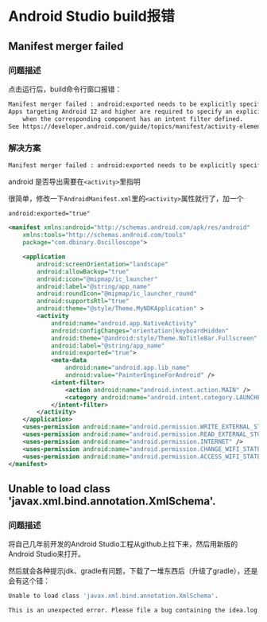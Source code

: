 # Android Studio build报错

## Manifest merger failed

### 问题描述

点击运行后，build命令行窗口报错：

```bash
Manifest merger failed : android:exported needs to be explicitly specified for <activity>. 
Apps targeting Android 12 and higher are required to specify an explicit value for `android:exported` 
    when the corresponding component has an intent filter defined. 
See https://developer.android.com/guide/topics/manifest/activity-element#exported for details.
```

### 解决方案

```bash
Manifest merger failed : android:exported needs to be explicitly specified for <activity>. 
```

android 是否导出需要在`<activity>`里指明

很简单，修改一下`AndroidManifest.xml`里的`<activity>`属性就行了，加一个

```xml
android:exported="true"
```

```xml
<manifest xmlns:android="http://schemas.android.com/apk/res/android"
    xmlns:tools="http://schemas.android.com/tools"
    package="com.dbinary.Oscilloscope">

    <application
        android:screenOrientation="landscape"
        android:allowBackup="true"
        android:icon="@mipmap/ic_launcher"
        android:label="@string/app_name"
        android:roundIcon="@mipmap/ic_launcher_round"
        android:supportsRtl="true"
        android:theme="@style/Theme.MyNDKApplication" >
        <activity
            android:name="android.app.NativeActivity"
            android:configChanges="orientation|keyboardHidden"
            android:theme="@android:style/Theme.NoTitleBar.Fullscreen"
            android:label="@string/app_name"
            android:exported="true">
            <meta-data
                android:name="android.app.lib_name"
                android:value="PainterEngineForAndroid" />
            <intent-filter>
                <action android:name="android.intent.action.MAIN" />
                <category android:name="android.intent.category.LAUNCHER" />
            </intent-filter>
        </activity>
    </application>
    <uses-permission android:name="android.permission.WRITE_EXTERNAL_STORAGE" />
    <uses-permission android:name="android.permission.READ_EXTERNAL_STORAGE" />
    <uses-permission android:name="android.permission.INTERNET" />
    <uses-permission android:name="android.permission.CHANGE_WIFI_STATE" />
    <uses-permission android:name="android.permission.ACCESS_WIFI_STATE" />
</manifest>
```

## Unable to load class 'javax.xml.bind.annotation.XmlSchema'.

### 问题描述

将自己几年前开发的Android Studio工程从github上拉下来，然后用新版的Android Studio来打开。

然后就会各种提示jdk、gradle有问题，下载了一堆东西后（升级了gradle），还是会有这个错：

```bash
Unable to load class 'javax.xml.bind.annotation.XmlSchema'.

This is an unexpected error. Please file a bug containing the idea.log file.
```
